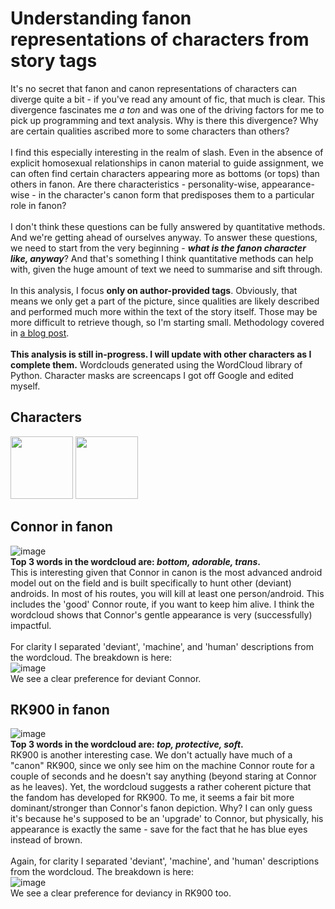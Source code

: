 # Understanding fanon representations of characters from story tags
It's no secret that fanon and canon representations of characters can diverge quite a bit - if you've read any amount of fic, that much is clear. This divergence fascinates me <i>a ton</i> and was one of the driving factors for me to pick up programming and text analysis. Why is there this divergence? Why are certain qualities ascribed more to some characters than others? 
<br><br>
I find this especially interesting in the realm of slash. Even in the absence of explicit homosexual relationships in canon material to guide assignment, we can often find certain characters appearing more as bottoms (or tops) than others in fanon. Are there characteristics - personality-wise, appearance-wise - in the character's canon form that predisposes them to a particular role in fanon?
<br><br>
I don't think these questions can be fully answered by quantitative methods. And we're getting ahead of ourselves anyway. To answer these questions, we need to start from the very beginning - <i><b>what is the fanon character like, anyway</b></i>? And that's something I think quantitative methods can help with, given the huge amount of text we need to summarise and sift through. <br>
<br>
In this analysis, I focus <b>only on author-provided tags</b>. Obviously, that means we only get a part of the picture, since qualities are likely described and performed much more within the text of the story itself. Those may be more difficult to retrieve though, so I'm starting small. Methodology covered in [a blog post](https://program-800.tumblr.com/post/190178483501/exploring-dbh-fics-part-8).
<br><br>
<b>This analysis is still in-progress. I will update with other characters as I complete them.</b> Wordclouds generated using the WordCloud library of Python. Character masks are screencaps I got off Google and edited myself.

## Characters
<p float="left">
  <img src="/visuals/08_charatags/connor_.png" width="100" />
  <img src="/visuals/08_charatags/nines_.png" width="100" /> 
</p>

## Connor in fanon
![image](/visuals/08_charatags/connor_wc.png)<br>
<b>Top 3 words in the wordcloud are: <i>bottom, adorable, trans</i>.</b> <br>
This is interesting given that Connor in canon is the most advanced android model out on the field and is built specifically to hunt other (deviant) androids. In most of his routes, you will kill at least one person/android. This includes the 'good' Connor route, if you want to keep him alive. I think the wordcloud shows that Connor's gentle appearance is very (successfully) impactful.
<br><br>
For clarity I separated 'deviant', 'machine', and 'human' descriptions from the wordcloud. The breakdown is here: <br>
![image](/visuals/08_charatags/connor_is.jpg) <br>
We see a clear preference for deviant Connor.

## RK900 in fanon
![image](/visuals/08_charatags/nines_wc.png)<br>
<b>Top 3 words in the wordcloud are: <i>top, protective, soft</i>.</b> <br>
RK900 is another interesting case. We don't actually have much of a "canon" RK900, since we only see him on the machine Connor route for a couple of seconds and he doesn't say anything (beyond staring at Connor as he leaves). Yet, the wordcloud suggests a rather coherent picture that the fandom has developed for RK900. To me, it seems a fair bit more dominant/stronger than Connor's fanon depiction. Why? I can only guess it's because he's supposed to be an 'upgrade' to Connor, but physically, his appearance is exactly the same - save for the fact that he has blue eyes instead of brown.
<br><br>
Again, for clarity I separated 'deviant', 'machine', and 'human' descriptions from the wordcloud. The breakdown is here: <br>
![image](/visuals/08_charatags/nines_is.jpg) <br>
We see a clear preference for deviancy in RK900 too.
